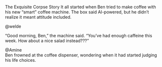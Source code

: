The Exquisite Corpse Story
It all started when Ben tried to make coffee with his new “smart” coffee machine.
The box said AI-powered, but he didn’t realize it meant attitude included.

@welde <br>

“Good morning, Ben,” the machine said. “You’ve had enough caffeine this week. How about a nice salad instead???”

@Amine <br>
Ben frowned at the coffee dispenser, wondering when it had started judging his life choices.
